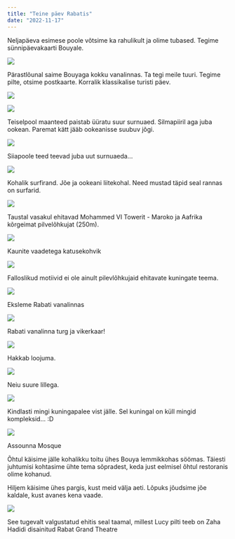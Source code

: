 ```yaml
---
title: "Teine päev Rabatis"
date: "2022-11-17"
---
```


Neljapäeva esimese poole võtsime ka rahulikult ja olime tubased. Tegime sünnipäevakaarti Bouyale.

[![](https://kristjanroosild.files.wordpress.com/2022/12/img_1605.jpeg?w=1024)](https://kristjanroosild.files.wordpress.com/2022/12/img_1605.jpeg)

Pärastlõunal saime Bouyaga kokku vanalinnas. Ta tegi meile tuuri. Tegime pilte, otsime postkaarte. Korralik klassikalise turisti päev.

[![](https://kristjanroosild.files.wordpress.com/2022/12/img_1611.jpeg?w=1024)](https://kristjanroosild.files.wordpress.com/2022/12/img_1611.jpeg)

[![](https://kristjanroosild.files.wordpress.com/2022/12/img_1616.jpeg?w=1024)](https://kristjanroosild.files.wordpress.com/2022/12/img_1616.jpeg)

Teiselpool maanteed paistab üüratu suur surnuaed. Silmapiiril aga juba ookean. Paremat kätt jääb ookeanisse suubuv jõgi.

[![](https://kristjanroosild.files.wordpress.com/2022/12/img_1617.jpeg?w=1024)](https://kristjanroosild.files.wordpress.com/2022/12/img_1617.jpeg)

Siiapoole teed teevad juba uut surnuaeda...

[![](https://kristjanroosild.files.wordpress.com/2022/12/img_1626.jpeg?w=1024)](https://kristjanroosild.files.wordpress.com/2022/12/img_1626.jpeg)

Kohalik surfirand. Jõe ja ookeani liitekohal. Need mustad täpid seal rannas on surfarid.

[![](https://kristjanroosild.files.wordpress.com/2022/12/img_1637.jpeg?w=1024)](https://kristjanroosild.files.wordpress.com/2022/12/img_1637.jpeg)

Taustal vasakul ehitavad Mohammed VI Towerit - Maroko ja Aafrika kõrgeimat pilvelõhkujat (250m).

[![](https://kristjanroosild.files.wordpress.com/2022/12/img_1646.jpeg?w=1024)](https://kristjanroosild.files.wordpress.com/2022/12/img_1646.jpeg)

Kaunite vaadetega katusekohvik

[![](https://kristjanroosild.files.wordpress.com/2022/12/img_1649.jpeg?w=768)](https://kristjanroosild.files.wordpress.com/2022/12/img_1649.jpeg)

Falloslikud motiivid ei ole ainult pilevlõhkujaid ehitavate kuningate teema.

[![](https://kristjanroosild.files.wordpress.com/2022/12/img_1656.jpeg?w=1024)](https://kristjanroosild.files.wordpress.com/2022/12/img_1656.jpeg)

Eksleme Rabati vanalinnas

[![](https://kristjanroosild.files.wordpress.com/2022/12/img_1657.jpeg?w=1024)](https://kristjanroosild.files.wordpress.com/2022/12/img_1657.jpeg)

Rabati vanalinna turg ja vikerkaar!

[![](https://kristjanroosild.files.wordpress.com/2022/12/img_1658.jpeg?w=1024)](https://kristjanroosild.files.wordpress.com/2022/12/img_1658.jpeg)

Hakkab loojuma.

[![](https://kristjanroosild.files.wordpress.com/2022/12/img_7075.jpeg?w=1024)](https://kristjanroosild.files.wordpress.com/2022/12/img_7075.jpeg)

Neiu suure lillega.

[![](https://kristjanroosild.files.wordpress.com/2022/12/img_7080.jpeg?w=1024)](https://kristjanroosild.files.wordpress.com/2022/12/img_7080.jpeg)

Kindlasti mingi kuningapalee vist jälle. Sel kuningal on küll mingid kompleksid... :D

[![](https://kristjanroosild.files.wordpress.com/2022/12/img_7081.jpeg?w=1024)](https://kristjanroosild.files.wordpress.com/2022/12/img_7081.jpeg)

Assounna Mosque

Õhtul käisime jälle kohalikku toitu ühes Bouya lemmikkohas söömas. Täiesti juhtumisi kohtasime ühte tema sõpradest, keda just eelmisel õhtul restoranis olime kohanud.

Hiljem käisime ühes pargis, kust meid välja aeti. Lõpuks jõudsime jõe kaldale, kust avanes kena vaade.

[![](https://kristjanroosild.files.wordpress.com/2022/12/img_7090.jpeg?w=1024)](https://kristjanroosild.files.wordpress.com/2022/12/img_7090.jpeg)

See tugevalt valgustatud ehitis seal taamal, millest Lucy pilti teeb on Zaha Hadidi disainitud Rabat Grand Theatre
